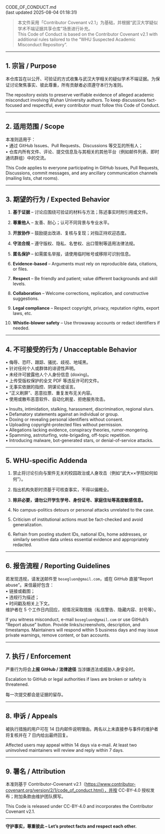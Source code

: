 CODE_OF_CONDUCT.md  
(last updated 2025-08-04 01:18:31)

> 本文件采用「Contributor Covenant v2.1」为基础，并根据“武汉大学疑似学术不端证据共享仓库”场景进行补充。  
> This Code of Conduct is based on the Contributor Covenant v2.1 with additional rules tailored to the “WHU Suspected Academic Misconduct Repository”.

---

## 1. 宗旨 / Purpose
本仓库旨在以公开、可验证的方式收集与武汉大学相关的疑似学术不端证据。为保证讨论聚焦事实、彼此尊重，所有贡献者必须遵守本行为准则。

The repository exists to preserve verifiable evidence of alleged academic misconduct involving Wuhan University authors. To keep discussions fact-focused and respectful, every contributor must follow this Code of Conduct.

---

## 2. 适用范围 / Scope
本准则适用于：  
• 通过 GitHub Issues、Pull Requests、Discussions 等交互的所有人；  
• 仓库内所有文件、评论、提交信息及与其相关的其他平台（例如邮件列表、即时通讯群组）中的交流。

This Code applies to everyone participating in GitHub Issues, Pull Requests, Discussions, commit messages, and any ancillary communication channels (mailing lists, chat rooms).

---

## 3. 期望的行为 / Expected Behavior
1. **基于证据** – 讨论应围绕可验证的材料与方法；陈述事实时附引用或文件。  
2. **尊重他人** – 友善、耐心；认可不同背景与专业水平。  
3. **开放协作** – 鼓励提出改进、复核与复现；对指正持欢迎态度。  
4. **守法合规** – 遵守版权、隐私、名誉权、出口管制等适用法律法规。  
5. **匿名保护** – 如需匿名举报，请使用临时帐号或移除可识别信息。

1. **Evidence-based** – Arguments must rely on reproducible data, citations, or files.  
2. **Respect** – Be friendly and patient; value different backgrounds and skill levels.  
3. **Collaboration** – Welcome corrections, replication, and constructive suggestions.  
4. **Legal compliance** – Respect copyright, privacy, reputation rights, export laws, etc.  
5. **Whistle-blower safety** – Use throwaway accounts or redact identifiers if needed.

---

## 4. 不可接受的行为 / Unacceptable Behavior
• 侮辱、恐吓、跟踪、骚扰、歧视、地域黑。  
• 针对任何个人或群体的诽谤性声明。  
• 未经许可披露他人个人身份信息 (doxing)。  
• 上传受版权保护的全文 PDF 等违反许可的文件。  
• 无事实依据的指控、阴谋论或谣言。  
• “正义刷屏”、恶意拉票、重复发布无关内容。  
• 使用或散布恶意软件、自动化刷星、拒绝服务攻击。

• Insults, intimidation, stalking, harassment, discrimination, regional slurs.  
• Defamatory statements against an individual or group.  
• Doxing or revealing personal identifiers without consent.  
• Uploading copyright-protected files without permission.  
• Allegations lacking evidence, conspiracy theories, rumor-mongering.  
• Spamming, astroturfing, vote-brigading, off-topic repetition.  
• Introducing malware, bot-generated stars, or denial-of-service attacks.

---

## 5. WHU-specific Addenda
1. 禁止将讨论引向与案件无关的校园政治或人身攻击（例如“武大××学院如何如何”）。  
2. 指出机构失职时须基于可核查事实，不得以偏概全。  
3. **除非必要，请勿公开学生学号、身份证号、家庭住址等高度敏感信息。**

1. No campus-politics detours or personal attacks unrelated to the case.  
2. Criticism of institutional actions must be fact-checked and avoid generalization.  
3. Refrain from posting student IDs, national IDs, home addresses, or similarly sensitive data unless essential evidence and appropriately redacted.

---

## 6. 报告流程 / Reporting Guidelines
若发现违规，请发送邮件至 `bosegluon@gmail.com`，或在 GitHub 直接“Report abuse”。来信最好包含：  
• 链接或截图；  
• 违规行为描述；  
• 时间戳及相关上下文。  
维护者在 5 个工作日内回应，视情况采取措施（私信警告、隐藏内容、封号等）。

If you witness misconduct, e-mail `bosegluon@gmail.com` or use GitHub’s “Report abuse” button. Provide links/screenshots, description, and timestamps. Maintainers will respond within 5 business days and may issue private warnings, remove content, or ban accounts.

---

## 7. 执行 / Enforcement
严重行为将会**上报 GitHub / 法律途径** 当涉嫌违法或威胁人身安全时。

Escalation to GitHub or legal authorities if laws are broken or safety is threatened.

每一次提交都会是证据的留存。

---

## 8. 申诉 / Appeals
被执行措施的用户可在 14 日内邮件说明理由。两名以上未直接参与事件的维护者将复核并在 7 日内给出最终回复。

Affected users may appeal within 14 days via e-mail. At least two uninvolved maintainers will review and reply within 7 days.

---

## 9. 署名 / Attribution
本准则基于 Contributor-Covenant v2.1（https://www.contributor-covenant.org/version/2/1/code_of_conduct.html），并按 CC-BY-4.0 授权发布；附加条款由维护团队撰写。  

This Code is released under CC-BY-4.0 and incorporates the Contributor Covenant v2.1.

---

**守护事实，尊重彼此 – Let’s protect facts and respect each other.**
